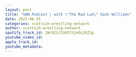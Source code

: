 ```yaml
---
layout: post
title: "SWN Podcast | with \"The Rad Lad\" Gash Williams"
date: 2021-06-25
categories: scottish-wrestling-network
author: scottish-wrestling-network
spotify_track_id: 1Wr9ZLCCU6FCUjkOz26ZJg
youtube_video_id: 
apple_track_id: 
youtube_metadata: 
---
```

